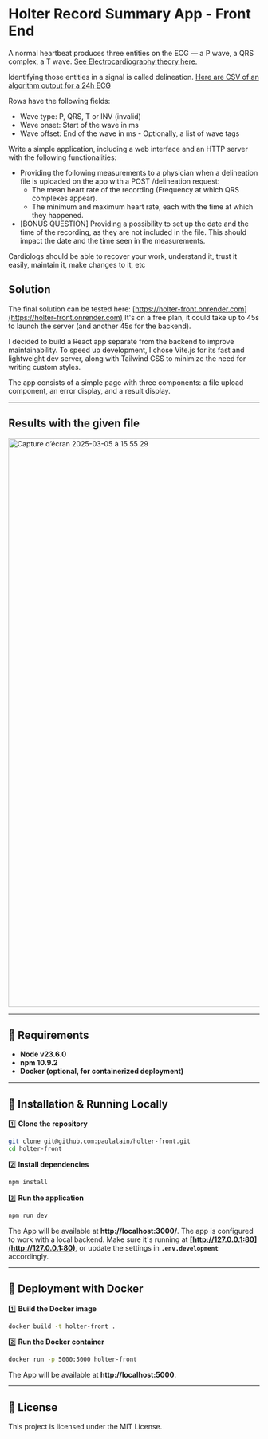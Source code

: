 # Holter Record Summary App - Front End

A normal heartbeat produces three entities on the ECG — a P wave, a QRS complex, a T wave.
[See Electrocardiography theory here.](https://en.wikipedia.org/wiki/Electrocardiography#Theory)

Identifying those entities in a signal is called delineation.
[Here are CSV of an algorithm output for a 24h ECG](https://cardiologs-public.s3.amazonaws.com/python-interview/record.csv)

Rows have the following fields:
   - Wave type: P, QRS, T or INV (invalid)
   - Wave onset: Start of the wave in ms
   - Wave offset: End of the wave in ms
    - Optionally, a list of wave tags

Write a simple application, including a web interface and an HTTP server with the following
functionalities:
- Providing the following measurements to a physician when a delineation file is uploaded on the app with a POST /delineation request:
    - The mean heart rate of the recording (Frequency at which QRS complexes appear).
    - The minimum and maximum heart rate, each with the time at which they happened.
- [BONUS QUESTION] Providing a possibility to set up the date and the time of the recording, as they are not included in the file. This should impact the date and the time seen in the measurements.

Cardiologs should be able to recover your work, understand it, trust it easily, maintain it, make changes to it, etc

## Solution

The final solution can be tested here: [https://holter-front.onrender.com](https://holter-front.onrender.com)
It's on a free plan, it could take up to 45s to launch the server (and another 45s for the backend).

I decided to build a React app separate from the backend to improve maintainability. To speed up development, I chose Vite.js for its fast and lightweight dev server, along with Tailwind CSS to minimize the need for writing custom styles.

The app consists of a simple page with three components: a file upload component, an error display, and a result display.

---

## Results with the given file

<img width="1139" alt="Capture d’écran 2025-03-05 à 15 55 29" src="https://github.com/user-attachments/assets/24052ac0-69e5-4cd0-9c90-a6b62eb3d377" />

---

## 📌 Requirements
- **Node v23.6.0**
- **npm 10.9.2**
- **Docker (optional, for containerized deployment)**

---

## 🔧 Installation & Running Locally

1️⃣ **Clone the repository**
```sh
git clone git@github.com:paulalain/holter-front.git
cd holter-front
```

2️⃣ **Install dependencies**
```sh
npm install
```

3️⃣ **Run the application**
```sh
npm run dev
```

The App will be available at **http://localhost:3000/**.
The app is configured to work with a local backend. Make sure it's running at **[http://127.0.0.1:80](http://127.0.0.1:80)**, or update the settings in **`.env.development`** accordingly.

---

## 🚀 Deployment with Docker

1️⃣ **Build the Docker image**
```sh
docker build -t holter-front .
```

2️⃣ **Run the Docker container**
```sh
docker run -p 5000:5000 holter-front
```

The App will be available at **http://localhost:5000**.

---

## 📜 License
This project is licensed under the MIT License.

